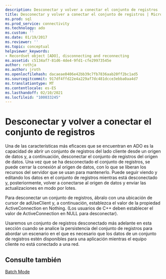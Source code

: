 ```yaml
---
description: Desconectar y volver a conectar el conjunto de registros
title: Desconectar y volver a conectar el conjunto de registros | Microsoft Docs
ms.prod: sql
ms.prod_service: connectivity
ms.technology: ado
ms.custom: ''
ms.date: 01/19/2017
ms.reviewer: ''
ms.topic: conceptual
helpviewer_keywords:
- Recordset object [ADO], disconnecting and reconnecting
ms.assetid: c5134af7-81d6-4de4-9fd1-cfe29973545e
author: rothja
ms.author: jroth
ms.openlocfilehash: dacaeae0406e42bb39c7fb7836aab20ff2bc1ad5
ms.sourcegitcommit: 917df4ffd22e4a229af7dc481dcce3ebba0aa4d7
ms.translationtype: MT
ms.contentlocale: es-ES
ms.lasthandoff: 02/10/2021
ms.locfileid: "100033245"
---
```

# <a name="disconnecting-and-reconnecting-the-recordset"></a>Desconectar y volver a conectar el conjunto de registros
Una de las características más eficaces que se encuentran en ADO es la capacidad de abrir un conjunto de registros del lado cliente desde un origen de datos y, a continuación, desconectar el conjunto de registros del origen de datos. Una vez que se ha desconectado el conjunto de registros, se puede cerrar la conexión al origen de datos, con lo que se liberan los recursos del servidor que se usan para mantenerlo. Puede seguir viendo y editando los datos en el conjunto de registros mientras está desconectado y, posteriormente, volver a conectarse al origen de datos y enviar las actualizaciones en modo por lotes.  
  
 Para desconectar un conjunto de registros, ábralo con una ubicación de cursor de adUseClient y, a continuación, establezca el valor de la propiedad ActiveConnection en Nothing. (Los usuarios de C++ deben establecer el valor de ActiveConnection en NULL para desconectar).  
  
 Usaremos un conjunto de registros desconectado más adelante en esta sección cuando se analice la persistencia del conjunto de registros para abordar un escenario en el que es necesario que los datos de un conjunto de registros estén disponibles para una aplicación mientras el equipo cliente no está conectado a una red.  
  
## <a name="see-also"></a>Consulte también  
 [Batch Mode](./batch-mode.md)